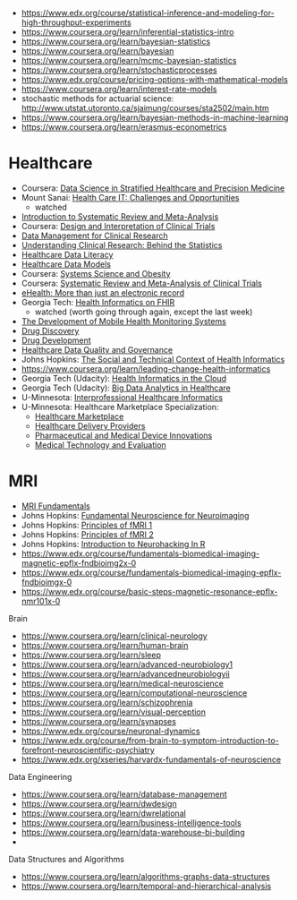 * https://www.edx.org/course/statistical-inference-and-modeling-for-high-throughput-experiments
* https://www.coursera.org/learn/inferential-statistics-intro
* https://www.coursera.org/learn/bayesian-statistics
* https://www.coursera.org/learn/bayesian
* https://www.coursera.org/learn/mcmc-bayesian-statistics
* https://www.coursera.org/learn/stochasticprocesses
* https://www.edx.org/course/pricing-options-with-mathematical-models
* https://www.coursera.org/learn/interest-rate-models
* stochastic methods for actuarial science: http://www.utstat.utoronto.ca/sjaimung/courses/sta2502/main.htm
* https://www.coursera.org/learn/bayesian-methods-in-machine-learning
* https://www.coursera.org/learn/erasmus-econometrics

# Healthcare
* Coursera: [Data Science in Stratified Healthcare and Precision Medicine](https://www.coursera.org/learn/datascimed)
* Mount Sanai: [Health Care IT: Challenges and Opportunities](https://www.coursera.org/learn/healthcare-it)
  - watched
* [Introduction to Systematic Review and Meta-Analysis](https://www.coursera.org/learn/systematic-review)
* Coursera: [Design and Interpretation of Clinical Trials](https://www.coursera.org/learn/clinical-trials)
* [Data Management for Clinical Research](https://www.coursera.org/learn/clinical-data-management)
* [Understanding Clinical Research: Behind the Statistics](https://www.coursera.org/learn/clinical-research)
* [Healthcare Data Literacy](https://www.coursera.org/learn/healthcare-data-literacy)
* [Healthcare Data Models](https://www.coursera.org/learn/healthcare-data-models)
* Coursera: [Systems Science and Obesity](https://www.coursera.org/learn/systems-science-obesity)
* Coursera: [Systematic Review and Meta-Analysis of Clinical Trials](https://www.coursera.org/learn/systematic-review)
* [eHealth: More than just an electronic record](https://www.coursera.org/learn/ehealth)
* Georgia Tech: [Health Informatics on FHIR](https://www.coursera.org/learn/fhir)
  - watched (worth going through again, except the last week)
* [The Development of Mobile Health Monitoring Systems](https://www.coursera.org/learn/mobile-health-monitoring-systems)
* [Drug Discovery](https://www.coursera.org/learn/drug-discovery)
* [Drug Development](https://www.coursera.org/learn/drug-development)
* [Healthcare Data Quality and Governance](https://www.coursera.org/learn/healthcare-data-quality-governance)
* Johns Hopkins: [The Social and Technical Context of Health Informatics](https://www.coursera.org/learn/the-socio-technical-health-informatics-context)
* https://www.coursera.org/learn/leading-change-health-informatics
* Georgia Tech (Udacity): [Health Informatics in the Cloud](https://www.udacity.com/course/health-informatics-in-the-cloud--ud809)
* Georgia Tech (Udacity): [Big Data Analytics in Healthcare](https://www.udacity.com/course/big-data-analytics-in-healthcare--ud758)
* U-Minnesota: [Interprofessional Healthcare Informatics](https://www.coursera.org/learn/health-informatics-professional)
* U-Minnesota: Healthcare Marketplace Specialization:
  - [Healthcare Marketplace](https://www.coursera.org/learn/healthcare-marketplace)
  - [Healthcare Delivery Providers](https://www.coursera.org/learn/healthcare-delivery-providers)
  - [Pharmaceutical and Medical Device Innovations](https://www.coursera.org/learn/pharma-medical-device-innovations)
  - [Medical Technology and Evaluation](https://www.coursera.org/learn/healthcare-medical-technology)

# MRI
* [MRI Fundamentals](https://www.coursera.org/learn/mri-fundamentals)
* Johns Hopkins: [Fundamental Neuroscience for Neuroimaging](https://www.coursera.org/learn/neuroscience-neuroimaging)
* Johns Hopkins: [Principles of fMRI 1](https://www.coursera.org/learn/functional-mri)
* Johns Hopkins: [Principles of fMRI 2](https://www.coursera.org/learn/functional-mri-2)
* Johns Hopkins: [Introduction to Neurohacking In R](https://www.coursera.org/learn/neurohacking)
* https://www.edx.org/course/fundamentals-biomedical-imaging-magnetic-epflx-fndbioimg2x-0
* https://www.edx.org/course/fundamentals-biomedical-imaging-epflx-fndbioimgx-0
* https://www.edx.org/course/basic-steps-magnetic-resonance-epflx-nmr101x-0



Brain 
* https://www.coursera.org/learn/clinical-neurology
* https://www.coursera.org/learn/human-brain
* https://www.coursera.org/learn/sleep
* https://www.coursera.org/learn/advanced-neurobiology1
* https://www.coursera.org/learn/advancedneurobiologyii
* https://www.coursera.org/learn/medical-neuroscience
* https://www.coursera.org/learn/computational-neuroscience
* https://www.coursera.org/learn/schizophrenia
* https://www.coursera.org/learn/visual-perception
* https://www.coursera.org/learn/synapses
* https://www.edx.org/course/neuronal-dynamics
* https://www.edx.org/course/from-brain-to-symptom-introduction-to-forefront-neuroscientific-psychiatry
* https://www.edx.org/xseries/harvardx-fundamentals-of-neuroscience



Data Engineering
* https://www.coursera.org/learn/database-management
* https://www.coursera.org/learn/dwdesign
* https://www.coursera.org/learn/dwrelational
* https://www.coursera.org/learn/business-intelligence-tools
* https://www.coursera.org/learn/data-warehouse-bi-building
* 


Data Structures and Algorithms
* https://www.coursera.org/learn/algorithms-graphs-data-structures
* https://www.coursera.org/learn/temporal-and-hierarchical-analysis

